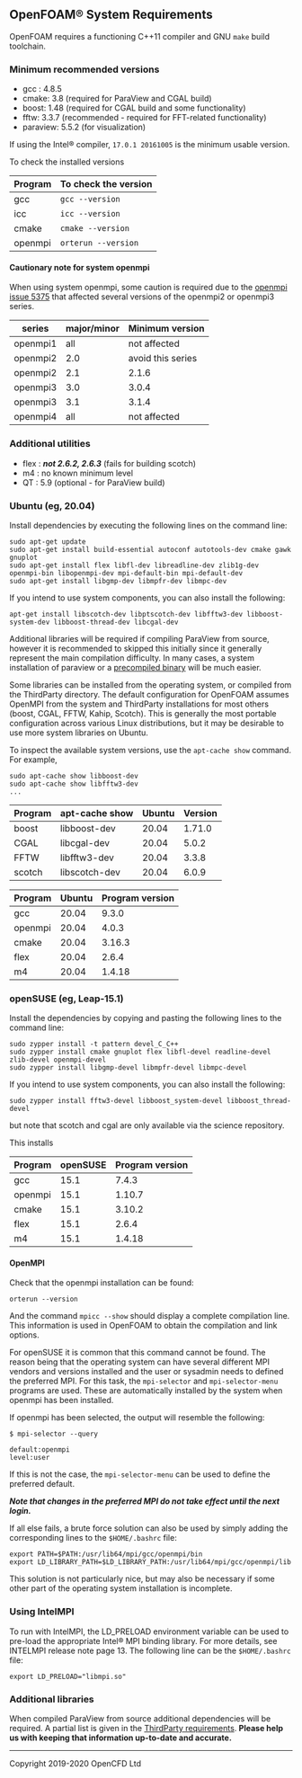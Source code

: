 ## OpenFOAM&reg; System Requirements

OpenFOAM requires a functioning C++11 compiler and GNU `make` build toolchain.

### Minimum recommended versions

- gcc : 4.8.5
- cmake: 3.8 (required for ParaView and CGAL build)
- boost: 1.48 (required for CGAL build and some functionality)
- fftw: 3.3.7 (recommended - required for FFT-related functionality)
- paraview: 5.5.2 (for visualization)

If using the Intel&reg; compiler, `17.0.1 20161005` is the minimum
usable version.

To check the installed versions

| Program       | To check the version  |
|---------------|-----------------------|
| gcc           | `gcc --version`       |
| icc           | `icc --version`       |
| cmake         | `cmake --version`     |
| openmpi       | `orterun --version`   |


#### Cautionary note for system openmpi

When using system openmpi, some caution is required due to the
[openmpi issue 5375](https://github.com/open-mpi/ompi/issues/5375) that
affected several versions of the openmpi2 or openmpi3 series.

| series    | major/minor | Minimum version
|-----------|-------------|-------------------|
| openmpi1  | all         | not affected      |
| openmpi2  | 2.0         | avoid this series |
| openmpi2  | 2.1         | 2.1.6 |
| openmpi3  | 3.0         | 3.0.4 |
| openmpi3  | 3.1         | 3.1.4 |
| openmpi4  | all         | not affected |



### Additional utilities

- flex : ***not 2.6.2, 2.6.3*** (fails for building scotch)
- m4 : no known minimum level
- QT : 5.9 (optional - for ParaView build)


### Ubuntu (eg, 20.04)

Install dependencies by executing the following lines on the command line:
```
sudo apt-get update
sudo apt-get install build-essential autoconf autotools-dev cmake gawk gnuplot
sudo apt-get install flex libfl-dev libreadline-dev zlib1g-dev openmpi-bin libopenmpi-dev mpi-default-bin mpi-default-dev
sudo apt-get install libgmp-dev libmpfr-dev libmpc-dev
```
If you intend to use system components, you can also install the following:
```
apt-get install libscotch-dev libptscotch-dev libfftw3-dev libboost-system-dev libboost-thread-dev libcgal-dev
```

Additional libraries will be required if compiling ParaView from
source, however it is recommended to skipped this initially since
it generally represent the main compilation difficulty.
In many cases, a system installation of paraview or a
[precompiled binary][download ParaView]
will be much easier.

Some libraries can be installed from the operating system, or
compiled from the ThirdParty directory.
The default configuration for OpenFOAM assumes OpenMPI from the system
and ThirdParty installations for most others (boost, CGAL, FFTW,
Kahip, Scotch). This is generally the most portable configuration
across various Linux distributions, but it may be desirable to use
more system libraries on Ubuntu.

To inspect the available system versions, use the `apt-cache show`
command. For example,
```
sudo apt-cache show libboost-dev
sudo apt-cache show libfftw3-dev
...
```

| Program   | apt-cache show  | Ubuntu  | Version |
|-----------|-----------------|---------|---------|
| boost     | libboost-dev    | 20.04   | 1.71.0  |
| CGAL      | libcgal-dev     | 20.04   | 5.0.2   |
| FFTW      | libfftw3-dev    | 20.04   | 3.3.8   |
| scotch    | libscotch-dev   | 20.04   | 6.0.9   |


| Program   | Ubuntu    | Program version |
|-----------|-----------|-----------------|
| gcc       | 20.04     | 9.3.0           |
| openmpi   | 20.04     | 4.0.3           |
| cmake     | 20.04     | 3.16.3          |
| flex      | 20.04     | 2.6.4           |
| m4        | 20.04     | 1.4.18          |


### openSUSE (eg, Leap-15.1)

Install the dependencies by copying and pasting the following lines to
the command line:

```
sudo zypper install -t pattern devel_C_C++
sudo zypper install cmake gnuplot flex libfl-devel readline-devel zlib-devel openmpi-devel
sudo zypper install libgmp-devel libmpfr-devel libmpc-devel
```
If you intend to use system components, you can also install the following:
```
sudo zypper install fftw3-devel libboost_system-devel libboost_thread-devel
```
but note that scotch and cgal are only available via the science repository.

This installs

| Program   | openSUSE  | Program version |
|-----------|-----------|-----------------|
| gcc       | 15.1      | 7.4.3           |
| openmpi   | 15.1      | 1.10.7          |
| cmake     | 15.1      | 3.10.2          |
| flex      | 15.1      | 2.6.4           |
| m4        | 15.1      | 1.4.18          |


#### OpenMPI

Check that the openmpi installation can be found:
```
orterun --version
```
And the command `mpicc --show` should display a complete compilation
line. This information is used in OpenFOAM to obtain the
compilation and link options.

For openSUSE it is common that this command cannot be found.
The reason being that the operating system can have several different
MPI vendors and versions installed and the user or sysadmin needs to
defined the preferred MPI. For this task, the `mpi-selector` and
`mpi-selector-menu` programs are used. These are automatically installed
by the system when openmpi has been installed.

If openmpi has been selected, the output will resemble the following:
```
$ mpi-selector --query

default:openmpi
level:user
```
If this is not the case, the `mpi-selector-menu` can be used to define
the preferred default.

***Note that changes in the preferred MPI do not take effect until the
next login.***

If all else fails, a brute force solution can also be used by simply
adding the corresponding lines to the `$HOME/.bashrc` file:
```
export PATH=$PATH:/usr/lib64/mpi/gcc/openmpi/bin
export LD_LIBRARY_PATH=$LD_LIBRARY_PATH:/usr/lib64/mpi/gcc/openmpi/lib
```
This solution is not particularly nice, but may also be necessary if
some other part of the operating system installation is incomplete.


### Using IntelMPI

To run with IntelMPI, the LD_PRELOAD environment variable can be used
to pre-load the appropriate Intel&reg; MPI binding library. For more
details, see INTELMPI release note page 13.
The following line can be the `$HOME/.bashrc` file:
```
export LD_PRELOAD="libmpi.so"
```


### Additional libraries

When compiled ParaView from source additional dependencies will be
required.
A partial list is given in the [ThirdParty requirements][link third-require].
**Please help us with keeping that information up-to-date and accurate.**

<!-- Links -->

[page ParaView]:  http://www.paraview.org/
[download ParaView]: https://www.paraview.org/download/


<!-- OpenFOAM -->

[link openfoam-readme]: https://develop.openfoam.com/Development/openfoam/blob/develop/README.md
[link openfoam-config]: https://develop.openfoam.com/Development/openfoam/blob/develop/doc/Config.md
[link openfoam-build]: https://develop.openfoam.com/Development/openfoam/blob/develop/doc/Build.md
[link openfoam-require]: https://develop.openfoam.com/Development/openfoam/blob/develop/doc/Requirements.md
[link third-readme]: https://develop.openfoam.com/Development/ThirdParty-common/blob/develop/README.md
[link third-build]: https://develop.openfoam.com/Development/ThirdParty-common/blob/develop/BUILD.md
[link third-require]: https://develop.openfoam.com/Development/ThirdParty-common/blob/develop/Requirements.md

---
Copyright 2019-2020 OpenCFD Ltd
